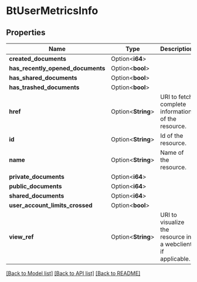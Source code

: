# BtUserMetricsInfo

## Properties

Name | Type | Description | Notes
------------ | ------------- | ------------- | -------------
**created_documents** | Option<**i64**> |  | [optional]
**has_recently_opened_documents** | Option<**bool**> |  | [optional]
**has_shared_documents** | Option<**bool**> |  | [optional]
**has_trashed_documents** | Option<**bool**> |  | [optional]
**href** | Option<**String**> | URI to fetch complete information of the resource. | [optional]
**id** | Option<**String**> | Id of the resource. | [optional]
**name** | Option<**String**> | Name of the resource. | [optional]
**private_documents** | Option<**i64**> |  | [optional]
**public_documents** | Option<**i64**> |  | [optional]
**shared_documents** | Option<**i64**> |  | [optional]
**user_account_limits_crossed** | Option<**bool**> |  | [optional]
**view_ref** | Option<**String**> | URI to visualize the resource in a webclient if applicable. | [optional]

[[Back to Model list]](../README.md#documentation-for-models) [[Back to API list]](../README.md#documentation-for-api-endpoints) [[Back to README]](../README.md)


